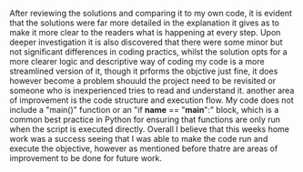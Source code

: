 After reviewing the solutions and comparing it to my own code, it is evident that the solutions were far more detailed in the explanation it gives as to make it more clear to the readers what is happening at every step. Upon deeper investigation it is also discovered that there were some minor but not significant differences in coding practics, whilst the solution opts for a more clearer logic and descriptive way of coding my code is a more streamlined version of it, though it prforms the objctive just fine, it does however become a problem shouuld the project need to be revisited or someone who is inexperienced tries to read and understand it. another area of improvement is the code structure and execution flow. My code does not include a "main()" function or an "if __name__ == "__main__":" block, which is a common best practice in Python for ensuring that functions are only run when the script is executed directly. Overall I believe that this weeks home work was a success seeing that I was able to make the code run and execute the objective, however as mentioned before thatre are areas of improvement to be done for future work.